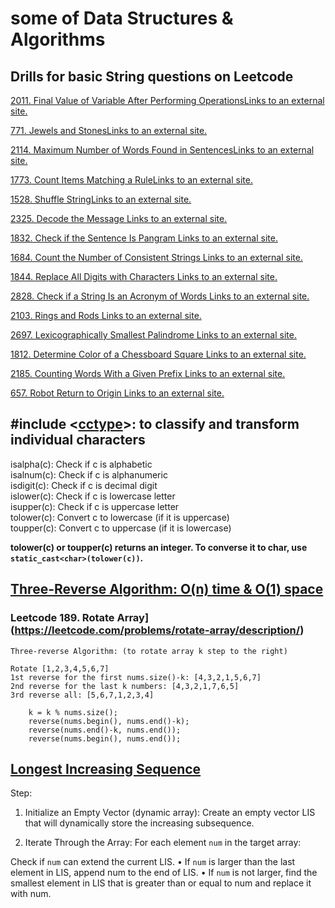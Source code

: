 # some of Data Structures & Algorithms

## Drills for basic String questions on Leetcode

[2011. Final Value of Variable After Performing OperationsLinks to an external site.](https://leetcode.com/problems/final-value-of-variable-after-performing-operations/description/)

[771. Jewels and StonesLinks to an external site.](https://leetcode.com/problems/jewels-and-stones/description/)

[2114. Maximum Number of Words Found in SentencesLinks to an external site.](https://leetcode.com/problems/maximum-number-of-words-found-in-sentences/description/)

[1773. Count Items Matching a RuleLinks to an external site.](https://leetcode.com/problems/count-items-matching-a-rule/description/)

[1528. Shuffle StringLinks to an external site.](https://leetcode.com/problems/shuffle-string/description/)

[2325. Decode the Message Links to an external site.](https://leetcode.com/problems/decode-the-message/description/)

[1832. Check if the Sentence Is Pangram Links to an external site.](https://leetcode.com/problems/check-if-the-sentence-is-pangram/description/)

[1684. Count the Number of Consistent Strings Links to an external site.](https://leetcode.com/problems/count-the-number-of-consistent-strings/description/)

[1844. Replace All Digits with Characters Links to an external site.](https://leetcode.com/problems/replace-all-digits-with-characters/description/)

[2828. Check if a String Is an Acronym of Words Links to an external site.](https://leetcode.com/problems/check-if-a-string-is-an-acronym-of-words/description/)

[2103. Rings and Rods Links to an external site.](https://leetcode.com/problems/rings-and-rods/description/)

[2697. Lexicographically Smallest Palindrome Links to an external site.](https://leetcode.com/problems/lexicographically-smallest-palindrome/description/)

[1812. Determine Color of a Chessboard Square Links to an external site.](https://leetcode.com/problems/determine-color-of-a-chessboard-square/description/)

[2185. Counting Words With a Given Prefix Links to an external site.](https://leetcode.com/problems/counting-words-with-a-given-prefix/description/)

[657. Robot Return to Origin Links to an external site.](https://leetcode.com/problems/robot-return-to-origin/description/)


## #include <[cctype](https://cplusplus.com/reference/cctype/)>: to classify and transform individual characters

isalpha(c): Check if c is alphabetic <br>
isalnum(c): Check if c is alphanumeric <br>
isdigit(c): Check if c is decimal digit <br>
islower(c): Check if c is lowercase letter <br>
isupper(c):	Check if c is uppercase letter <br>
tolower(c): Convert c to lowercase (if it is uppercase) <br>
toupper(c): Convert c to uppercase (if it is lowercase) <br>

**tolower(c) or toupper(c) returns an integer. To converse it to char, use `static_cast<char>(tolower(c))`.**


## [Three-Reverse Algorithm: O(n) time & O(1) space](https://www.geeksforgeeks.org/program-for-array-rotation-continued-reversal-algorithm/)
### Leetcode 189. Rotate Array](https://leetcode.com/problems/rotate-array/description/)

`Three-reverse Algorithm: (to rotate array k step to the right)`

`Rotate [1,2,3,4,5,6,7]` <br>
`1st reverse for the first nums.size()-k: [4,3,2,1,5,6,7]` <br>
`2nd reverse for the last k numbers: [4,3,2,1,7,6,5]` <br>
`3rd reverse all: [5,6,7,1,2,3,4]`<br>

        k = k % nums.size();
        reverse(nums.begin(), nums.end()-k);
        reverse(nums.end()-k, nums.end());
        reverse(nums.begin(), nums.end());




## [Longest Increasing Sequence](https://leetcode.com/problems/longest-increasing-subsequence)

Step: 
1. Initialize an Empty Vector (dynamic array): Create an empty vector LIS that will dynamically store the increasing subsequence.

2. Iterate Through the Array: For each element `num` in the target array:

Check if `num` can extend the current LIS.
• If `num` is larger than the last element in LIS, append num to the end of LIS.
• If `num` is not larger, find the smallest element in LIS that is greater than or equal to num and replace it with num.
